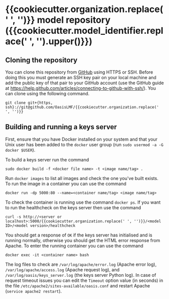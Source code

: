 {{cookiecutter.organization.replace(' ', '')}} model repository ({{cookiecutter.model_identifier.replace(' ', '').upper()}})
============================================================================================================================

## Cloning the repository

You can clone this repository from <a href="https://github.com/OasisLMF/{{cookiecutter.organization.replace(' ', '')}}" target="_blank">GitHub</a> using HTTPS or SSH. Before doing this you must generate an SSH key pair on your local machine and add the public key of that pair to your GitHub account (use the GitHub guide at <a href="https://help.github.com/articles/connecting-to-github-with-ssh/" target="_blank">https://help.github.com/articles/connecting-to-github-with-ssh/</a>). You can clone using the following command.

    git clone git+{https, ssh}://git@github.com/OasisLMF/{{cookiecutter.organization.replace(' ', '')}}

## Building and running a keys server

First, ensure that you have Docker installed on your system and that your Unix user has been added to the `docker` user group (run `sudo usermod -a -G docker $USER`).

To build a keys server run the command

    sudo docker build -f <docker file name> -t <image name/tag> .

Run `docker images` to list all images and check the one you've built exists. To run the image in a container you can use the command

    docker run -dp 5000:80 --name=<container name/tag> <image name/tag>

To check the container is running use the command `docker ps`. If you want to run the healthcheck on the keys server then use the command

    curl -s http://<server or localhost>:5000/{{cookiecutter.organization.replace(' ', '')}}/<model ID>/<model version>/healthcheck

You should get a response of `OK` if the keys server has initialised and is running normally, otherwise you should get the HTML error response from Apache. To enter the running container you can use the command

    docker exec -it <container name> bash

The log files to check are `/var/log/apache/error.log` (Apache error log), `/var/log/apache/access.log` (Apache request log), and `/var/log/oasis/keys_server.log` (the keys server Python log). In case of request timeout issues you can edit the `Timeout` option value (in seconds) in the file `/etc/apache2/sites-available/oasis.conf` and restart Apache (`service apache2 restart`).
